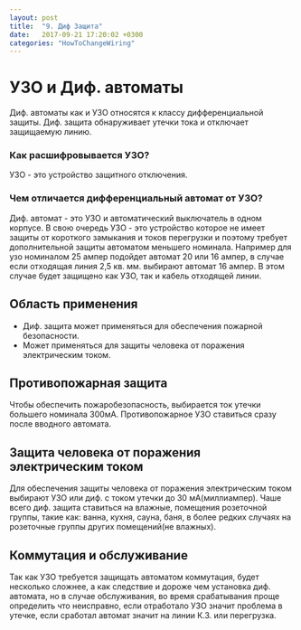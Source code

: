 ```yaml
---
layout: post
title:  "9. Диф Защита"
date:   2017-09-21 17:20:02 +0300
categories: "HowToChangeWiring"
---
```

<h1>УЗО и Диф. автоматы</h1>
Диф. автоматы как и УЗО относятся к классу дифференциальной защиты. 
Диф. защита обнаруживает утечки тока и отключает защищаемую линию.

<h3>Как расшифровывается УЗО?</h3>
УЗО - это устройство защитного отключения.

<h3>Чем отличается дифференциальный автомат от УЗО?</h3>
Диф. автомат - это УЗО и автоматический выключатель в одном корпусе.
В свою очередь УЗО - это устройство которое не имеет защиты от короткого замыкания и токов перегрузки и поэтому требует дополнительной защиты автоматом меньшего номинала. Например для узо номиналом 25 ампер подойдет автомат 20 или 16 ампер, в случае если отходящая линия 2,5 кв. мм. выбирают автомат 16 ампер. В этом случае будет защищено как УЗО, так и кабель отходящей линии. 

<h2>Область применения</h2> 
<ul>
	<li>Диф. защита может применяться для обеспечения пожарной безопасности.</li>
	<li>Может применяться для защиты человека от поражения электрическим током.</li>
</ul>

<h2>Противопожарная защита</h2>
Чтобы обеспечить пожаробезопасность, выбирается ток утечки большего номинала 300мА. Противопожарное УЗО ставиться сразу после вводного автомата.

<h2>Защита человека от поражения электрическим током</h2>
Для обеспечения защиты человека от поражения электрическим током выбирают УЗО или диф. с током утечки до 30 мА(миллиампер).
Чаше всего диф. защита ставиться на влажные, помещения розеточной группы, такие как: ванна, кухня, сауна, баня, в более редких случаях на розеточные группы других помещений(не влажных). 

<h2>Коммутация и обслуживание</h2>
Так как УЗО требуется защищать автоматом коммутация, будет несколько сложнее, а как следствие и дороже чем установка диф. автомата, но в случае обслуживания, во время срабатывания проще определить что неисправно, если отработало УЗО значит проблема в утечке, если сработал автомат значит на линии К.З. или перегрузка. 